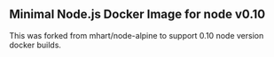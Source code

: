 Minimal Node.js Docker Image for node v0.10
-----------------------------

This was forked from mhart/node-alpine to support 0.10 node version docker builds.


